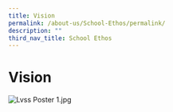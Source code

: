 ```yaml
---
title: Vision
permalink: /about-us/School-Ethos/permalink/
description: ""
third_nav_title: School Ethos
---
```

Vision 
=====================

  
![Lvss Poster 1.jpg](https://www.loyangviewsec.moe.edu.sg/qql/slot/u783/School%20%20Info/Vision%20Mission%20Values/Lvss%20Poster%201.jpg)